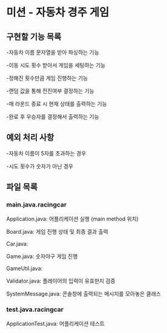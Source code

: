 # 미션 - 자동차 경주 게임

## 구현할 기능 목록

-자동차 이름 문자열을 받아 파싱하는 기능

-이동 시도 횟수 받아서 게임을 세팅하는 기능

-정해진 횟수만큼 게임 진행하는 기능

-랜덤 값을 통해 전진여부 결정하는 기능

-매 라운드 종료 시 현재 상태를 출력하는 기능

-완료 후 우승자를 결정해서 출력하는 기능


## 예외 처리 사항

-자동차 이름이 5자를 초과하는 경우

-시도 횟수가 숫자가 아닌 경우


## 파일 목록

### main.java.racingcar

Application.java: 어플리케이션 실행 (main method 위치)

Board.java: 게임 진행 상태 및 최종 결과 출력

Car.java: 

Game.java: 숫자야구 게임 진행

GameUtil.java: 

Validator.java: 플레이어의 입력이 유효한지 검증

SystemMessage.java: 콘솔창에 출력되는 메시지를 모아놓은 클래스

### test.java.racingcar

ApplicationTest.java: 어플리케이션 테스트
